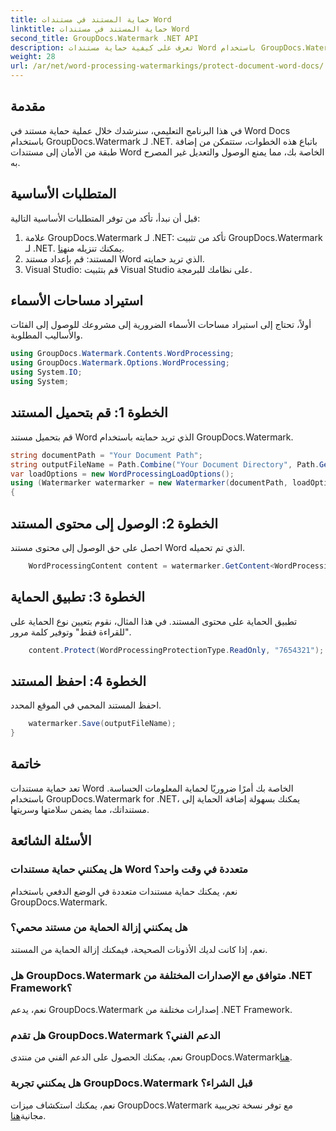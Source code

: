 ```yaml
---
title: حماية المستند في مستندات Word
linktitle: حماية المستند في مستندات Word
second_title: GroupDocs.Watermark .NET API
description: تعرف على كيفية حماية مستندات Word باستخدام GroupDocs.Watermark لـ .NET. اتبع برنامجنا التعليمي خطوة بخطوة لإضافة الأمان إلى مستنداتك دون عناء.
weight: 28
url: /ar/net/word-processing-watermarkings/protect-document-word-docs/
---
```

## مقدمة
في هذا البرنامج التعليمي، سنرشدك خلال عملية حماية مستند في Word Docs باستخدام GroupDocs.Watermark لـ .NET. باتباع هذه الخطوات، ستتمكن من إضافة طبقة من الأمان إلى مستندات Word الخاصة بك، مما يمنع الوصول والتعديل غير المصرح به.
## المتطلبات الأساسية
قبل أن نبدأ، تأكد من توفر المتطلبات الأساسية التالية:
1.  علامة GroupDocs.Watermark لـ .NET: تأكد من تثبيت GroupDocs.Watermark لـ .NET. يمكنك تنزيله من[هنا](https://releases.groupdocs.com/Watermark/net/).
2. المستند: قم بإعداد مستند Word الذي تريد حمايته.
3. Visual Studio: قم بتثبيت Visual Studio على نظامك للبرمجة.

## استيراد مساحات الأسماء
أولاً، تحتاج إلى استيراد مساحات الأسماء الضرورية إلى مشروعك للوصول إلى الفئات والأساليب المطلوبة.
```csharp
using GroupDocs.Watermark.Contents.WordProcessing;
using GroupDocs.Watermark.Options.WordProcessing;
using System.IO;
using System;
```
## الخطوة 1: قم بتحميل المستند
قم بتحميل مستند Word الذي تريد حمايته باستخدام GroupDocs.Watermark.
```csharp
string documentPath = "Your Document Path";
string outputFileName = Path.Combine("Your Document Directory", Path.GetFileName(documentPath));
var loadOptions = new WordProcessingLoadOptions();
using (Watermarker watermarker = new Watermarker(documentPath, loadOptions))
{
```
## الخطوة 2: الوصول إلى محتوى المستند
احصل على حق الوصول إلى محتوى مستند Word الذي تم تحميله.
```csharp
    WordProcessingContent content = watermarker.GetContent<WordProcessingContent>();
```
## الخطوة 3: تطبيق الحماية
تطبيق الحماية على محتوى المستند. في هذا المثال، نقوم بتعيين نوع الحماية على "للقراءة فقط" وتوفير كلمة مرور.
```csharp
    content.Protect(WordProcessingProtectionType.ReadOnly, "7654321");
```
## الخطوة 4: احفظ المستند
احفظ المستند المحمي في الموقع المحدد.
```csharp
    watermarker.Save(outputFileName);
}
```

## خاتمة
تعد حماية مستندات Word الخاصة بك أمرًا ضروريًا لحماية المعلومات الحساسة. باستخدام GroupDocs.Watermark for .NET، يمكنك بسهولة إضافة الحماية إلى مستنداتك، مما يضمن سلامتها وسريتها.
## الأسئلة الشائعة
### هل يمكنني حماية مستندات Word متعددة في وقت واحد؟
نعم، يمكنك حماية مستندات متعددة في الوضع الدفعي باستخدام GroupDocs.Watermark.
### هل يمكنني إزالة الحماية من مستند محمي؟
نعم، إذا كانت لديك الأذونات الصحيحة، فيمكنك إزالة الحماية من المستند.
### هل GroupDocs.Watermark متوافق مع الإصدارات المختلفة من .NET Framework؟
نعم، يدعم GroupDocs.Watermark إصدارات مختلفة من .NET Framework.
### هل تقدم GroupDocs.Watermark الدعم الفني؟
 نعم، يمكنك الحصول على الدعم الفني من منتدى GroupDocs.Watermark[هنا](https://forum.groupdocs.com/c/watermark/19).
### هل يمكنني تجربة GroupDocs.Watermark قبل الشراء؟
 نعم، يمكنك استكشاف ميزات GroupDocs.Watermark مع توفر نسخة تجريبية مجانية[هنا](https://releases.groupdocs.com/).